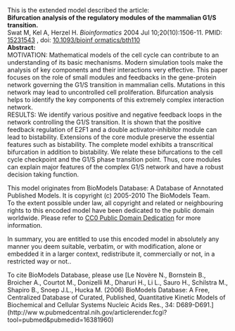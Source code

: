 

This is the extended model described the article:  
**Bifurcation analysis of the regulatory modules of the mammalian G1/S transition.**   
Swat M, Kel A, Herzel H. _Bioinformatics_ 2004 Jul 10;20(10):1506-11. PMID:
[15231543](http://www.ncbi.nlm.nih.gov/pubmed/15231543) , doi: [10.1093/bioinf
ormatics/bth110](http://dx.doi.org/10.1093/bioinformatics/bth110)  
**Abstract:**   
MOTIVATION: Mathematical models of the cell cycle can contribute to an
understanding of its basic mechanisms. Modern simulation tools make the
analysis of key components and their interactions very effective. This paper
focuses on the role of small modules and feedbacks in the gene-protein network
governing the G1/S transition in mammalian cells. Mutations in this network
may lead to uncontrolled cell proliferation. Bifurcation analysis helps to
identify the key components of this extremely complex interaction network.  
RESULTS: We identify various positive and negative feedback loops in the
network controlling the G1/S transition. It is shown that the positive
feedback regulation of E2F1 and a double activator-inhibitor module can lead
to bistability. Extensions of the core module preserve the essential features
such as bistability. The complete model exhibits a transcritical bifurcation
in addition to bistability. We relate these bifurcations to the cell cycle
checkpoint and the G1/S phase transition point. Thus, core modules can explain
major features of the complex G1/S network and have a robust decision taking
function.

This model originates from BioModels Database: A Database of Annotated
Published Models. It is copyright (c) 2005-2010 The BioModels Team.  
To the extent possible under law, all copyright and related or neighbouring
rights to this encoded model have been dedicated to the public domain
worldwide. Please refer to [CC0 Public Domain
Dedication](http://creativecommons.org/publicdomain/zero/1.0/) for more
information.

In summary, you are entitled to use this encoded model in absolutely any
manner you deem suitable, verbatim, or with modification, alone or embedded it
in a larger context, redistribute it, commercially or not, in a restricted way
or not..  
  
To cite BioModels Database, please use [Le Novère N., Bornstein B., Broicher
A., Courtot M., Donizelli M., Dharuri H., Li L., Sauro H., Schilstra M.,
Shapiro B., Snoep J.L., Hucka M. (2006) BioModels Database: A Free,
Centralized Database of Curated, Published, Quantitative Kinetic Models of
Biochemical and Cellular Systems Nucleic Acids Res., 34: D689-D691.](http://ww
w.pubmedcentral.nih.gov/articlerender.fcgi?tool=pubmed&pubmedid=16381960)

